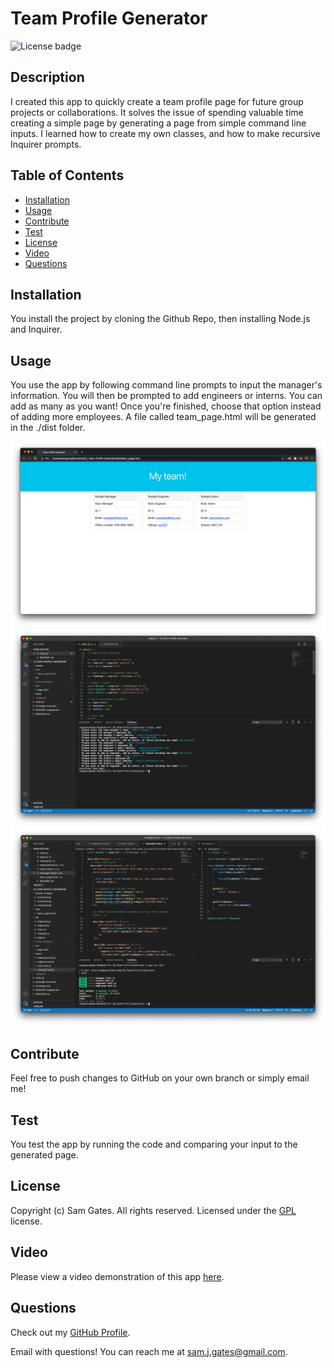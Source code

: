 
  # Team Profile Generator

  ![License badge](https://img.shields.io/badge/license-GPL-blue)
  
  ## Description

  I created this app to quickly create a team profile page for future group projects or collaborations. It solves the issue of spending valuable time creating a simple page by generating a page from simple command line inputs. I learned how to create my own classes, and how to make recursive Inquirer prompts. 

  ## Table of Contents 
  
  - [Installation](#installation)
  - [Usage](#usage)
  - [Contribute](#contribute)
  - [Test](#test)
  - [License](#license)
  - [Video](#video)
  - [Questions](#questions)
  
  
  ## Installation

  You install the project by cloning the Github Repo, then installing Node.js and Inquirer. 
  
  ## Usage

  You use the app by following command line prompts to input the manager's information. You will then be prompted to add engineers or interns. You can add as many as you want! Once you're finished, choose that option instead of adding more employees. A file called team_page.html will be generated in the ./dist folder. 
  
  ![Screenshot 1](assets/images/screen1.png)
  ![Screenshot 2](assets/images/screen2.png)
  ![Screenshot 3](assets/images/screen3.png)
  
  ## Contribute

  Feel free to push changes to GitHub on your own branch or simply email me!
  
  ## Test

  You test the app by running the code and comparing your input to the generated page. 
  
  ## License
  
  
  Copyright (c) Sam Gates. All rights reserved. 
  Licensed under the [GPL](https://www.gnu.org/licenses/gpl-3.0.en.html) license.

  ## Video

  Please view a video demonstration of this app [here](https://drive.google.com/file/d/1L64onKI2eeEQJehuXSgLMjaMVsaFMYdw/view). 
  
  ## Questions
  
  Check out my [GitHub Profile](https://github.com/sg0703).
  
  Email with questions! You can reach me at sam.j.gates@gmail.com.
  